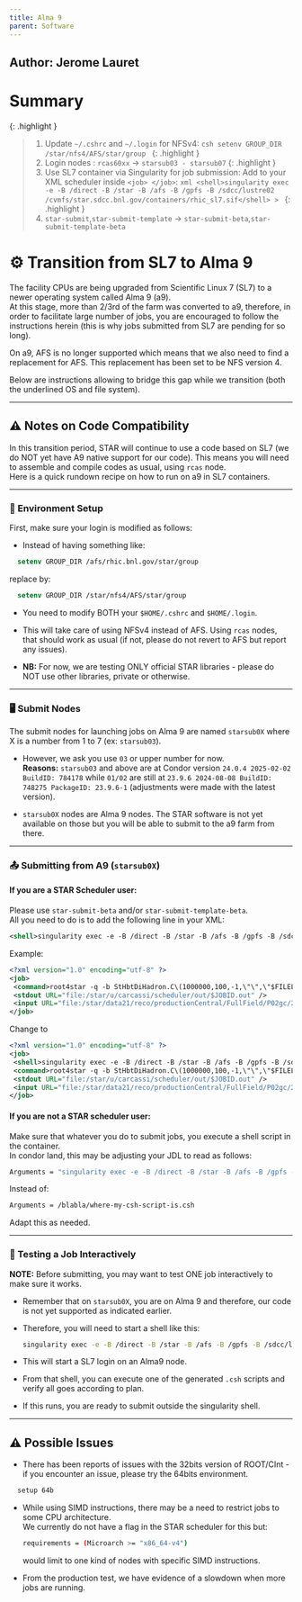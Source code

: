 ```yaml
---
title: Alma 9
parent: Software
---
```

Author: Jerome Lauret
---

# Summary
{: .highlight }
 > 1. Update `~/.cshrc` and `~/.login` for NFSv4:
 > ```csh setenv GROUP_DIR /star/nfs4/AFS/star/group ```
{: .highlight }
 > 2. Login nodes : `rcas60xx` &rarr; `starsub03 - starsub07`
{: .highlight }
 > 3. Use SL7 container via Singularity for job submission:
 > Add to your XML scheduler inside `<job> </job>`:
 > ```xml <shell>singularity exec -e -B /direct -B /star -B /afs -B /gpfs -B /sdcc/lustre02 /cvmfs/star.sdcc.bnl.gov/containers/rhic_sl7.sif</shell> > ```
{: .highlight }
 > 4. `star-submit`,`star-submit-template`  &rarr; `star-submit-beta`,`star-submit-template-beta`



# ⚙️ Transition from SL7 to Alma 9

The facility CPUs are being upgraded from Scientific Linux 7 (SL7) to a newer operating system called Alma 9 (a9).  
At this stage, more than 2/3rd of the farm was converted to a9, therefore, in order to facilitate large number of jobs, you are encouraged to follow the instructions herein (this is why jobs submitted from SL7 are pending for so long).  

On a9, AFS is no longer supported which means that we also need to find a replacement for AFS. This replacement has been set to be NFS version 4.

Below are instructions allowing to bridge this gap while we transition (both the underlined OS and file system).

---

## ⚠️ Notes on Code Compatibility

In this transition period, STAR will continue to use a code based on SL7 (we do NOT yet have A9 native support for our code). This means you will need to assemble and compile codes as usual, using `rcas` node.  
Here is a quick rundown recipe on how to run on a9 in SL7 containers.

---

### 🔧 Environment Setup

First, make sure your login is modified as follows:

- Instead of having something like:
```csh
  setenv GROUP_DIR /afs/rhic.bnl.gov/star/group
```
  replace by:  
```csh
  setenv GROUP_DIR /star/nfs4/AFS/star/group
```

- You need to modify BOTH your `$HOME/.cshrc` and `$HOME/.login`.

- This will take care of using NFSv4 instead of AFS. Using `rcas` nodes, that should work as usual (if not, please do not revert to AFS but report any issues).

- **NB:** For now, we are testing ONLY official STAR libraries - please do NOT use other libraries, private or otherwise.

---

### 🖥️ Submit Nodes

The submit nodes for launching jobs on Alma 9 are named `starsub0X` where X is a number from 1 to 7 (ex: `starsub03`).

- However, we ask you use `03` or upper number for now.  
  **Reasons:** `starsub03` and above are at Condor version `24.0.4 2025-02-02 BuildID: 784178` while `01/02` are still at `23.9.6 2024-08-08 BuildID: 748275 PackageID: 23.9.6-1` (adjustments were made with the latest version).

- `starsub0X` nodes are Alma 9 nodes. The STAR software is not yet available on those but you will be able to submit to the a9 farm from there.

---

### 📤 Submitting from A9 (`starsub0X`)

#### If you are a STAR Scheduler user:

Please use `star-submit-beta` and/or `star-submit-template-beta`.  
All you need to do is to add the following line in your XML:
```xml
<shell>singularity exec -e -B /direct -B /star -B /afs -B /gpfs -B /sdcc/lustre02 /cvmfs/star.sdcc.bnl.gov/containers/rhic_sl7.sif</shell>
```

Example:
```xml
<?xml version="1.0" encoding="utf-8" ?> 
<job>
 <command>root4star -q -b StHbtDiHadron.C\(1000000,100,-1,\"\",\"$FILELIST\"\)</command>
 <stdout URL="file:/star/u/carcassi/scheduler/out/$JOBID.out" />
 <input URL="file:/star/data21/reco/productionCentral/FullField/P02gc/2001/312/st_physics_2312011_raw_0017.MuDst.root" />
</job>
```

Change to 
```xml
<?xml version="1.0" encoding="utf-8" ?> 
<job>
 <shell>singularity exec -e -B /direct -B /star -B /afs -B /gpfs -B /sdcc/lustre02 /cvmfs/star.sdcc.bnl.gov/containers/rhic_sl7.sif</shell> <!-- highlight -->
 <command>root4star -q -b StHbtDiHadron.C\(1000000,100,-1,\"\",\"$FILELIST\"\)</command>
 <stdout URL="file:/star/u/carcassi/scheduler/out/$JOBID.out" />
 <input URL="file:/star/data21/reco/productionCentral/FullField/P02gc/2001/312/st_physics_2312011_raw_0017.MuDst.root" />
</job>
```










#### If you are not a STAR scheduler user:

Make sure that whatever you do to submit jobs, you execute a shell script in the container.  
In condor land, this may be adjusting your JDL to read as follows:

```bash
Arguments = "singularity exec -e -B /direct -B /star -B /afs -B /gpfs -B /sdcc/lustre02 /cvmfs/star.sdcc.bnl.gov/containers/rhic_sl7.sif /blabla/where-my-csh-script-is.csh"
```

Instead of:

```bash
Arguments = /blabla/where-my-csh-script-is.csh
```

Adapt this as needed.

---

### 🧪 Testing a Job Interactively

**NOTE:** Before submitting, you may want to test ONE job interactively to make sure it works.

- Remember that on `starsub0X`, you are on Alma 9 and therefore, our code is not yet supported as indicated earlier.

- Therefore, you will need to start a shell like this:
  ```bash
  singularity exec -e -B /direct -B /star -B /afs -B /gpfs -B /sdcc/lustre02 /cvmfs/star.sdcc.bnl.gov/containers/rhic_sl7.sif csh
  ```

- This will start a SL7 login on an Alma9 node.

- From that shell, you can execute one of the generated `.csh` scripts and verify all goes according to plan.

- If this runs, you are ready to submit outside the singularity shell.

---

## ⚠️ Possible Issues

- There has been reports of issues with the 32bits version of ROOT/CInt - if you encounter an issue, please try the 64bits environment.
  
```bash
  setup 64b
```

- While using SIMD instructions, there may be a need to restrict jobs to some CPU architecture.  
  We currently do not have a flag in the STAR scheduler for this but:

  ```bash
  requirements = (Microarch >= "x86_64-v4")
  ```

  would limit to one kind of nodes with specific SIMD instructions.

- From the production test, we have evidence of a slowdown when more jobs are running.

